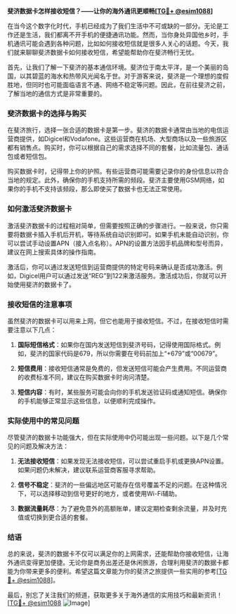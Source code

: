 **斐济数据卡怎样接收短信？——让你的海外通讯更顺畅[[TG💪+ @esim1088](https://t.me/s/esim1088)]**

在当今这个数字化时代，手机已经成为了我们生活中不可或缺的一部分。无论是工作还是生活，我们都离不开手机的便捷通讯功能。然而，当你身处异国他乡时，手机通讯可能会遇到各种问题，比如如何接收短信就是很多人关心的话题。今天，我们就来聊聊斐济数据卡如何接收短信，希望能帮助你在斐济畅行无忧。

首先，让我们了解一下斐济的基本通信环境。斐济位于南太平洋，是一个美丽的岛国，以其碧蓝的海水和热带风光闻名于世。对于游客来说，斐济是一个理想的度假胜地，但同时也可能面临语言不通、网络不稳定等问题。因此，在前往斐济之前，了解当地的通信方式是非常重要的。

### 斐济数据卡的选择与购买

在斐济旅行，选择一张合适的数据卡是第一步。斐济的数据卡通常由当地的电信运营商提供，如Digicel和Vodafone。这些运营商在机场、大型商场以及一些旅游区都有销售点。购买时，你可以根据自己的需求选择不同的套餐，比如流量包、通话包或者短信包。

购买数据卡时，记得带上你的护照。有些运营商可能需要记录你的身份信息以符合当地的规定。此外，确保你的手机支持所需的频段。斐济主要使用GSM网络，如果你的手机不支持该频段，那么即使买了数据卡也无法正常使用。

### 如何激活斐济数据卡

激活斐济数据卡的过程相对简单，但需要按照正确的步骤进行。一般来说，你只需要将数据卡插入手机后开机，等待系统自动识别即可。如果手机未能自动识别，你可以尝试手动设置APN（接入点名称）。APN的设置方法因手机品牌和型号而异，建议在网上搜索具体的操作指南。

激活后，你可以通过发送短信到运营商提供的特定号码来确认是否成功激活。例如，Digicel用户可以通过发送“REG”到122来激活服务。激活成功后，你就可以开始使用斐济的数据卡了。

### 接收短信的注意事项

虽然斐济的数据卡可以用来上网，但它也能用于接收短信。不过，在接收短信时需要注意以下几点：

1. **国际短信格式**：如果你在国内发送短信到斐济号码，记得使用国际格式。例如，斐济的国家代码是679，所以你需要在号码前加上“+679”或“00679”。

2. **短信费用**：接收短信通常是免费的，但发送短信可能会产生费用。不同运营商的收费标准不同，建议在购买数据卡时询问清楚。

3. **短信内容**：有时，某些服务可能会向你的手机发送验证码或通知短信。确保你的手机能够正常显示这些信息，以便顺利完成操作。

### 实际使用中的常见问题

尽管斐济的数据卡功能强大，但在实际使用中仍可能出现一些问题。以下是几个常见的问题及解决方法：

1. **无法接收短信**：如果发现无法接收短信，可以尝试重启手机或更换APN设置。如果问题仍未解决，建议联系运营商客服寻求帮助。

2. **信号不稳定**：斐济的一些偏远地区可能存在信号覆盖不足的问题。在这种情况下，可以选择移动到信号更好的地方，或者使用Wi-Fi辅助。

3. **数据流量耗尽**：为了避免意外的高额账单，建议定期检查剩余流量，并及时充值或切换到更合适的套餐。

### 结语

总的来说，斐济的数据卡不仅可以满足你的上网需求，还能帮助你接收短信，让海外通讯变得更加便捷。无论你是商务出差还是休闲旅游，合理利用斐济的数据卡都能为你带来更多的便利。希望这篇文章能为你的斐济之旅提供一些实用的参考[[TG💪+ @esim1088](https://t.me/s/esim1088)]。

最后，别忘了关注我们的频道，获取更多关于海外通信的实用技巧和最新资讯！[[TG💪+ @esim1088](https://t.me/s/esim1088) ![Image](https://i.postimg.cc/4NQfJmqS/Snipaste-2025-05-13-00-14-12.png)]